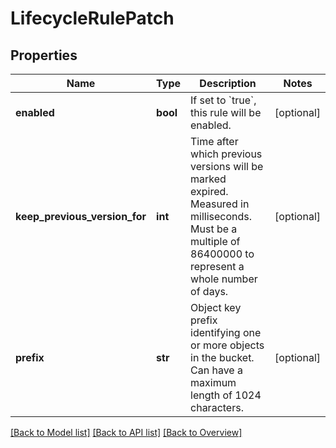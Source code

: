 # LifecycleRulePatch

## Properties
Name | Type | Description | Notes
------------ | ------------- | ------------- | -------------
**enabled** | **bool** | If set to &#x60;true&#x60;, this rule will be enabled. | [optional] 
**keep_previous_version_for** | **int** | Time after which previous versions will be marked expired. Measured in milliseconds. Must be a multiple of 86400000 to represent a whole number of days. | [optional] 
**prefix** | **str** | Object key prefix identifying one or more objects in the bucket. Can have a maximum length of 1024 characters. | [optional] 

[[Back to Model list]](index.md#documentation-for-models) [[Back to API list]](index.md#endpoint-properties) [[Back to Overview]](index.md)


